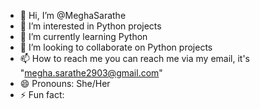 - 👋 Hi, I’m @MeghaSarathe
- 👀 I’m interested in Python projects
- 🌱 I’m currently learning Python
- 💞️ I’m looking to collaborate on Python projects
- 📫 How to reach me you can reach me via my email, it's "megha.sarathe2903@gmail.com"
- 😄 Pronouns: She/Her
- ⚡ Fun fact: 

<!---
MeghaSarathe/MeghaSarathe is a ✨ special ✨ repository because its `README.md` (this file) appears on your GitHub profile.
You can click the Preview link to take a look at your changes.
--->
